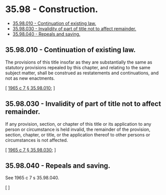 # 35.98 - Construction.
* [35.98.010 - Continuation of existing law.](#3598010---continuation-of-existing-law)
* [35.98.030 - Invalidity of part of title not to affect remainder.](#3598030---invalidity-of-part-of-title-not-to-affect-remainder)
* [35.98.040 - Repeals and saving.](#3598040---repeals-and-saving)
## 35.98.010 - Continuation of existing law.
The provisions of this title insofar as they are substantially the same as statutory provisions repealed by this chapter, and relating to the same subject matter, shall be construed as restatements and continuations, and not as new enactments.

\[ [1965 c 7 § 35.98.010](https://leg.wa.gov/CodeReviser/documents/sessionlaw/1965c7.pdf?cite=1965%20c%207%20§%2035.98.010); \]

## 35.98.030 - Invalidity of part of title not to affect remainder.
If any provision, section, or chapter of this title or its application to any person or circumstance is held invalid, the remainder of the provision, section, chapter, or title, or the application thereof to other persons or circumstances is not affected.

\[ [1965 c 7 § 35.98.030](https://leg.wa.gov/CodeReviser/documents/sessionlaw/1965c7.pdf?cite=1965%20c%207%20§%2035.98.030); \]

## 35.98.040 - Repeals and saving.
See 1965 c 7 s 35.98.040.

\[ \]

